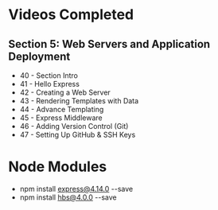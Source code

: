 # Videos Completed

## Section 5: Web Servers and Application Deployment
* 40 - Section Intro
* 41 - Hello Express
* 42 - Creating a Web Server
* 43 - Rendering Templates with Data
* 44 - Advance Templating
* 45 - Express Middleware
* 46 - Adding Version Control (Git)
* 47 - Setting Up GitHub & SSH Keys

# Node Modules
* npm install express@4.14.0 --save
* npm install hbs@4.0.0 --save
